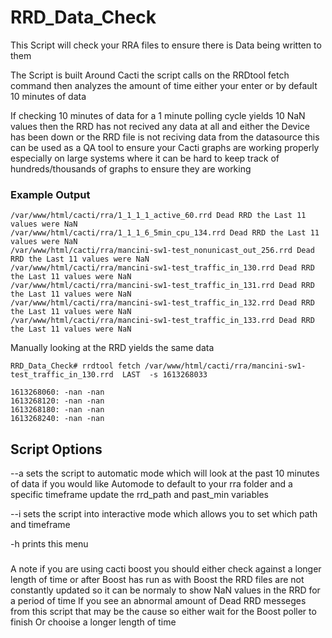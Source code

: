 # RRD_Data_Check
This Script will check your RRA files to ensure there is Data being written to them

The Script is built Around Cacti the script calls on the RRDtool fetch command
then analyzes the amount of time either your enter or by default 10 minutes of data

If checking 10 minutes of data for a 1 minute polling cycle yields 10 NaN values
then the RRD has not recived any data at all and either the Device has been down 
or the RRD file is not reciving data from the datasource this can be used as a QA tool
to ensure your Cacti graphs are working properly especially on large systems where it can 
be hard to keep track of hundreds/thousands of graphs to ensure they are working


### Example Output

```
/var/www/html/cacti/rra/1_1_1_1_active_60.rrd Dead RRD the Last 11 values were NaN
/var/www/html/cacti/rra/1_1_1_6_5min_cpu_134.rrd Dead RRD the Last 11 values were NaN
/var/www/html/cacti/rra/mancini-sw1-test_nonunicast_out_256.rrd Dead RRD the Last 11 values were NaN
/var/www/html/cacti/rra/mancini-sw1-test_traffic_in_130.rrd Dead RRD the Last 11 values were NaN
/var/www/html/cacti/rra/mancini-sw1-test_traffic_in_131.rrd Dead RRD the Last 11 values were NaN
/var/www/html/cacti/rra/mancini-sw1-test_traffic_in_132.rrd Dead RRD the Last 11 values were NaN
/var/www/html/cacti/rra/mancini-sw1-test_traffic_in_133.rrd Dead RRD the Last 11 values were NaN
```
Manually looking at the RRD yields the same data

```
RRD_Data_Check# rrdtool fetch /var/www/html/cacti/rra/mancini-sw1-test_traffic_in_130.rrd  LAST  -s 1613268033

1613268060: -nan -nan
1613268120: -nan -nan
1613268180: -nan -nan
1613268240: -nan -nan
```

## Script Options
--a sets the script to automatic mode which will look at the past 10 minutes of data
if you would like Automode to default to your rra folder and a specific timeframe update the
rrd_path and past_min variables
 
--i sets the script into interactive mode which allows you to set which path and timeframe
 
-h prints this menu
 
###
A note if you are using cacti boost you should either check against a longer length of time or after Boost has run
as with Boost the RRD files are not constantly updated so it can be normaly to show NaN values in the RRD for a period of time
If you see an abnormal amount of Dead RRD messeges from this script that may be the cause so either wait for the Boost poller to finish
Or chooise a longer length of time
###
